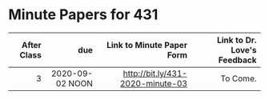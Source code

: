 # Minute Papers for 431

After Class | due | Link to Minute Paper Form | Link to Dr. Love's Feedback
----------: | ------: | --------: | ----------:
3 | 2020-09-02 NOON | http://bit.ly/431-2020-minute-03 | To Come.

